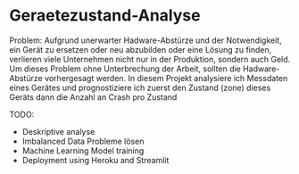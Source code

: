 # Geraetezustand-Analyse
Problem: Aufgrund unerwarter Hadware-Abstürze und der Notwendigkeit, ein Gerät zu ersetzen oder neu abzubilden oder eine Lösung zu finden, verlieren viele Unternehmen nicht nur in der Produktion, sondern auch Geld. Um dieses Problem ohne Unterbrechung der Arbeit, sollten die Hadware-Abstürze vorhergesagt werden.
In diesem Projekt analysiere ich Messdaten eines Gerätes und prognostiziere ich zuerst den Zustand (zone) dieses Geräts dann die Anzahl an Crash pro Zustand

TODO:
- Deskriptive analyse
- Imbalanced Data Probleme lösen
- Machine Learning Model training 
- Deployment using Heroku and Streamlit
